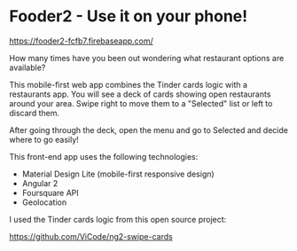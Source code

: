 # Fooder2 - Use it on your phone!

https://fooder2-fcfb7.firebaseapp.com/

How many times have you been out wondering what restaurant options are available?

This mobile-first web app combines the Tinder cards logic with a restaurants app. You will see a deck of cards showing open restaurants around your area. Swipe right to move them to a "Selected" list or left to discard them.

After going through the deck, open the menu and go to Selected and decide where to go easily!

This front-end app uses the following technologies:

* Material Design Lite (mobile-first responsive design)
* Angular 2
* Foursquare API
* Geolocation

I used the Tinder cards logic from this open source project:

https://github.com/ViCode/ng2-swipe-cards